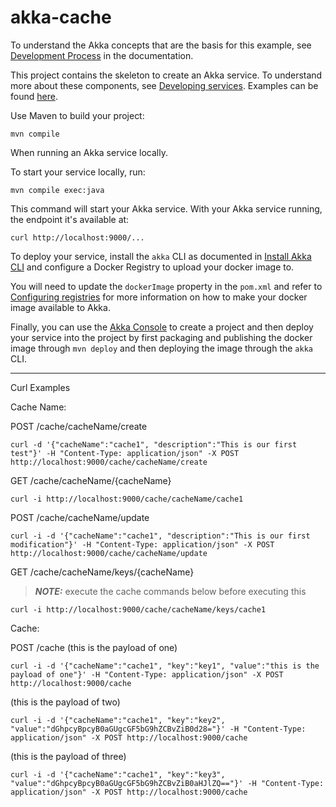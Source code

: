 # akka-cache


To understand the Akka concepts that are the basis for this example, see [Development Process](https://doc.akka.io/concepts/development-process.html) in the documentation.


This project contains the skeleton to create an Akka service. To understand more about these components, see [Developing services](https://doc.akka.io/java/index.html). Examples can be found [here](https://doc.akka.io/samples/index.html).


Use Maven to build your project:

```shell
mvn compile
```


When running an Akka service locally.

To start your service locally, run:

```shell
mvn compile exec:java
```

This command will start your Akka service. With your Akka service running, the endpoint it's available at:

```shell
curl http://localhost:9000/...
```


To deploy your service, install the `akka` CLI as documented in
[Install Akka CLI](https://doc.akka.io/akka-cli/index.html)
and configure a Docker Registry to upload your docker image to.

You will need to update the `dockerImage` property in the `pom.xml` and refer to
[Configuring registries](https://doc.akka.io/operations/projects/container-registries.html)
for more information on how to make your docker image available to Akka.

Finally, you can use the [Akka Console](https://console.kalix.io)
to create a project and then deploy your service into the project by first packaging and publishing the docker image through `mvn deploy` and then deploying the image through the `akka` CLI.

_____

Curl Examples

Cache Name:

POST /cache/cacheName/create
```
curl -d '{"cacheName":"cache1", "description":"This is our first test"}' -H "Content-Type: application/json" -X POST http://localhost:9000/cache/cacheName/create
```

GET /cache/cacheName/{cacheName}
```
curl -i http://localhost:9000/cache/cacheName/cache1
```

POST /cache/cacheName/update
```
curl -i -d '{"cacheName":"cache1", "description":"This is our first modification"}' -H "Content-Type: application/json" -X POST http://localhost:9000/cache/cacheName/update
```

GET /cache/cacheName/keys/{cacheName}

> **_NOTE:_** execute the cache commands below before executing this
```
curl -i http://localhost:9000/cache/cacheName/keys/cache1
```

Cache:

POST /cache (this is the payload of one)
```
curl -i -d '{"cacheName":"cache1", "key":"key1", "value":"this is the payload of one"}' -H "Content-Type: application/json" -X POST http://localhost:9000/cache
```
(this is the payload of two)
```
curl -i -d '{"cacheName":"cache1", "key":"key2", "value":"dGhpcyBpcyB0aGUgcGF5bG9hZCBvZiB0d28="}' -H "Content-Type: application/json" -X POST http://localhost:9000/cache
```
(this is the payload of three)
```
curl -i -d '{"cacheName":"cache1", "key":"key3", "value":"dGhpcyBpcyB0aGUgcGF5bG9hZCBvZiB0aHJlZQ=="}' -H "Content-Type: application/json" -X POST http://localhost:9000/cache
```


